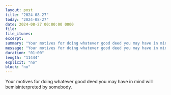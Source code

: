 ```yaml
---
layout: post
title: "2024-08-27"
today: "2024-08-27"
date: 2024-08-27 00:00:00 0000
file:
file_itunes:
excerpt:
summary: "Your motives for doing whatever good deed you may have in mind will bemisinterpreted by somebody."
message: "Your motives for doing whatever good deed you may have in mind will bemisinterpreted by somebody."
duration: "01:00"
length: "11444"
explicit: "no"
block: "no"
---
```

Your motives for doing whatever good deed you may have in mind will bemisinterpreted by somebody.


